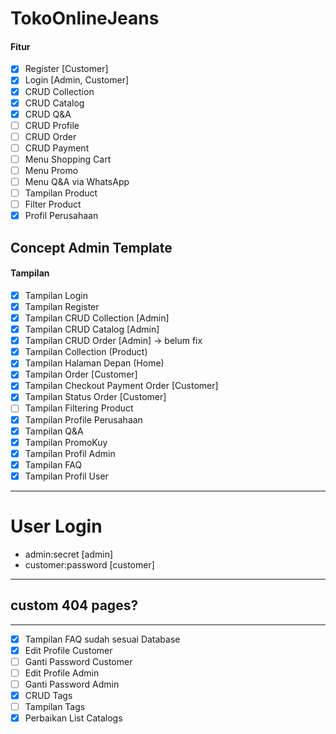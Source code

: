 # TokoOnlineJeans
#### Fitur
- [x] Register [Customer] 
- [x] Login [Admin, Customer]
- [x] CRUD Collection
- [x] CRUD Catalog 
- [x] CRUD Q&A
- [ ] CRUD Profile
- [ ] CRUD Order
- [ ] CRUD Payment
- [ ] Menu Shopping Cart
- [ ] Menu Promo 
- [ ] Menu Q&A via WhatsApp
- [ ] Tampilan Product
- [ ] Filter Product
- [x] Profil Perusahaan

## Concept Admin Template
#### Tampilan
 - [x] Tampilan Login
 - [x] Tampilan Register 
 - [x] Tampilan CRUD Collection [Admin]
 - [x] Tampilan CRUD Catalog [Admin]
 - [x] Tampilan CRUD Order [Admin] -> belum fix
 - [x] Tampilan Collection (Product) 
 - [x] Tampilan Halaman Depan (Home)
 - [x] Tampilan Order [Customer]
 - [x] Tampilan Checkout Payment Order [Customer]
 - [X] Tampilan Status Order [Customer]
 - [ ] Tampilan Filtering Product
 - [X] Tampilan Profile Perusahaan 
 - [X] Tampilan Q&A
 - [X] Tampilan PromoKuy
 - [x] Tampilan Profil Admin
 - [x] Tampilan FAQ
 - [x] Tampilan Profil User
-------------
# User Login
- admin:secret [admin]
- customer:password [customer]
---
custom 404 pages?
--

------------------
 - [x] Tampilan FAQ sudah sesuai Database
 - [x] Edit Profile Customer
 - [ ] Ganti Password Customer
 - [ ] Edit Profile Admin
 - [ ] Ganti Password Admin
 - [x] CRUD Tags
 - [ ] Tampilan Tags
 - [x] Perbaikan List Catalogs